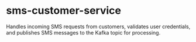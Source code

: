 # sms-customer-service
Handles incoming SMS requests from customers, validates user credentials, and publishes SMS messages to the Kafka topic for processing.
